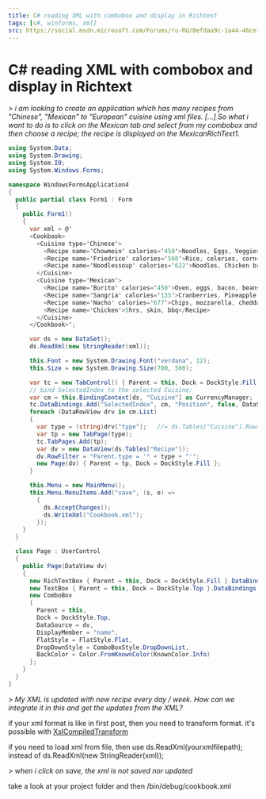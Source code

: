 ```yaml
---
title: C# reading XML with combobox and display in Richtext
tags: [c#, winforms, xml]
src: https://social.msdn.microsoft.com/Forums/ru-RU/0efdaa9c-1a44-46ce-8f50-b00010c5d9b3/c-reading-xml-with-combobox-and-display-in-richtext?forum=winforms
---
```

# C# reading XML with combobox and display in Richtext
*> i am looking to create an application which has many recipes from "Chinese", "Mexican" to "European" cuisine using xml files. [...] So what i want to do is to click on the Mexican tab and select from my combobox and then choose a recipe; the recipe is displayed on the MexicanRichText1.*
```c#
using System.Data;
using System.Drawing;
using System.IO;
using System.Windows.Forms;

namespace WindowsFormsApplication4
{
  public partial class Form1 : Form
  {
    public Form1()
    {
      var xml = @"
      <Cookbook>
        <Cuisine type='Chinese'>
          <Recipe name='Chowmein' calories='450'>Noodles, Eggs, Veggies</Recipe>
          <Recipe name='Friedrice' calories='560'>Rice, celeries, corn</Recipe>
          <Recipe name='Noodlessoup' calories='622'>Noodles, Chicken broth, 2 spoons of salt, 5 minutes</Recipe>
        </Cuisine>
        <Cuisine type='Mexican'>
          <Recipe name='Burito' calories='450'>Oven, eggs, bacon, beans</Recipe>
          <Recipe name='Sangria' calories='135'>Cranberries, Pineapple, juice</Recipe>
          <Recipe name='Nacho' calories='677'>Chips, mozzarella, cheddar, frieds, bacon</Recipe>
          <Recipe name='Chicken'>5hrs, skin, bbq</Recipe>
        </Cuisine>
      </Cookbook>";

      var ds = new DataSet();
      ds.ReadXml(new StringReader(xml));

      this.Font = new System.Drawing.Font("verdana", 12);
      this.Size = new System.Drawing.Size(700, 500);

      var tc = new TabControl() { Parent = this, Dock = DockStyle.Fill };
      // bind SelectedIndex to the selected Cuisine;
      var cm = this.BindingContext[ds, "Cuisine"] as CurrencyManager;
      tc.DataBindings.Add("SelectedIndex", cm, "Position", false, DataSourceUpdateMode.OnPropertyChanged);
      foreach (DataRowView drv in cm.List)
      {
        var type = (string)drv["type"];   //= ds.Tables["Cuisine"].Rows[*]["type"]
        var tp = new TabPage(type);
        tc.TabPages.Add(tp);
        var dv = new DataView(ds.Tables["Recipe"]);
        dv.RowFilter = "Parent.type = '" + type + "'";
        new Page(dv) { Parent = tp, Dock = DockStyle.Fill };
      }

      this.Menu = new MainMenu();
      this.Menu.MenuItems.Add("save", (s, e) => 
        {
          ds.AcceptChanges();
          ds.WriteXml("Cookbook.xml");
        });
    }
  }

  class Page : UserControl
  {
    public Page(DataView dv)
    {
      new RichTextBox { Parent = this, Dock = DockStyle.Fill }.DataBindings.Add("Text", dv, "Recipe_text");
      new TextBox { Parent = this, Dock = DockStyle.Top }.DataBindings.Add("Text", dv, "calories");
      new ComboBox
      {
        Parent = this,
        Dock = DockStyle.Top,
        DataSource = dv,
        DisplayMember = "name",
        FlatStyle = FlatStyle.Flat,
        DropDownStyle = ComboBoxStyle.DropDownList,
        BackColor = Color.FromKnownColor(KnownColor.Info)
      };
    }
  }
}
```
*> My XML is updated with new recipe every day / week. How can we integrate it in this and get the updates from the XML?*

if your xml format is like in first post, then you need to transform format. 
it's possible with [XslCompiledTransform](http://msdn.microsoft.com/en-us/library/system.xml.xsl.xslcompiledtransform.aspx)
 
if you need to load xml from file, then use ds.ReadXml(yourxmlfilepath);
 instead of ds.ReadXml(new StringReader(xml)); 

*> when i click on save, the xml is not saved nor updated*

take a look at your project folder and then /bin/debug/cookbook.xml